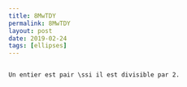 ```yaml
---
title: 8MwTDY
permalink: 8MwTDY
layout: post
date: 2019-02-24
tags: [ellipses]
---
```


```latex\newcommand{\ssi}{si et seulement si }

Un entier est pair \ssi il est divisible par 2.
```